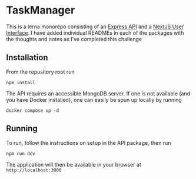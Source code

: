 # TaskManager

This is a lerna monorepo consisting of an [Express API](packages/api/README.md) and a [NextJS User Interface](packages/ui/README.md).
I have added individual READMEs in each of the packages with the thoughts and notes as I've completed this challenge

## Installation

From the repository root run

`npm install`

The API requires an accessible MongoDB server. If one is not available (and you have Docker installed), one can easily be spun
up locally by running

`docker compose up -d`

## Running

To run, follow the instructions on setup in the API package, then run

`npm run dev`

The application will then be available in your browser at `http://localhost:3000`
